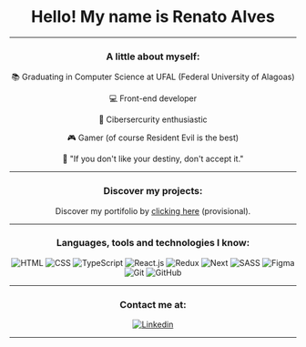 <div align="center">
  <h1>Hello! My name is Renato Alves</h1>
</div>
<hr/>
<div align="center">
  <h3>A little about myself:</h3>
  <p> 📚 Graduating in Computer Science at UFAL (Federal University of Alagoas) </p>
  <p> 💻 Front-end developer </p>
  <p> 🔐 Cibersercurity enthusiastic </p>
  <p> 🎮 Gamer (of course Resident Evil is the best) </p>
  <p> 🍃 "If you don't like your destiny, don't accept it." </p>
</div>
<hr/>
<div align="center">
  <h3>Discover my projects:</h3>
  <p>Discover my portifolio by <a href="https://vercel.com/renato-alves/" target="_blank" rel="noopener noreferrer">clicking here</a> (provisional).</p>
</div>
<hr/>
<div align="center">
  <h3>Languages, tools and technologies I know:</h3>
  <img src="https://skillicons.dev/icons?i=html" heigth="40" title="HTML" />
  <img src="https://skillicons.dev/icons?i=css" heigth="40" title="CSS" />
  <img src="https://skillicons.dev/icons?i=ts" heigth="40" title="TypeScript" />
  <img src="https://skillicons.dev/icons?i=react" heigth="40" title="React.js" />
  <img src="https://skillicons.dev/icons?i=redux" heigth="40" title="Redux" />
  <img src="https://skillicons.dev/icons?i=next" heigth="40" title="Next" />
  <img src="https://skillicons.dev/icons?i=sass" heigth="40" title="SASS" />
  <img src="https://skillicons.dev/icons?i=figma" heigth="40" title="Figma" />
  <img src="https://skillicons.dev/icons?i=git" heigth="40" title="Git" />
  <img src="https://skillicons.dev/icons?i=github" heigth="40" title="GitHub" />
</div>
<hr/>
<div align="center">
  <h3>Contact me at:</h3>
  <a href="https://linkedin.com/in/renatosalves">
    <img src="https://skillicons.dev/icons?i=linkedin" heigth="40" title="Linkedin" />
  </a>
</div>
<hr>
